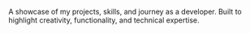 A showcase of my projects, skills, and journey as a developer. Built to highlight creativity, functionality, and technical expertise.
